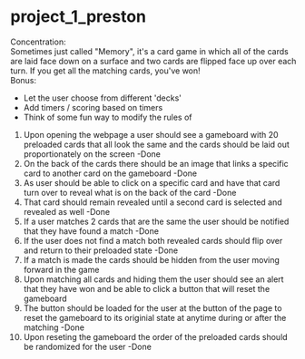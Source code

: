 # project_1_preston
Concentration:  
Sometimes just called "Memory", it's a card game in which all of the cards are laid face down on a surface and two cards are flipped face up over each turn. If you get all the matching cards, you've won!  
Bonus:  
- Let the user choose from different 'decks'  
- Add timers / scoring based on timers  
- Think of some fun way to modify the rules of  

1. Upon opening the webpage a user should see a gameboard with 20 preloaded cards that all look the same and the cards should be laid out proportionately on the screen -Done 
2. On the back of the cards there should be an image that links a specific card to another card on the gameboard -Done
3. As user should be able to click on a specific card and have that card turn over to reveal what is on the back of the card  -Done
4. That card should remain revealed until a second card is selected and revealed as well  -Done
5. If a user matches 2 cards that are the same the user should be notified that they have found a match   -Done
6. If the user does not find a match both revealed cards should flip over and return to their preloaded state -Done
7. If a match is made the cards should be hidden from the user moving forward in the game  
8. Upon matching all cards and hiding them the user should see an alert that they have won and be able to click a button that will reset the gameboard  
9. The button should be loaded for the user at the button of the page to reset the gameboard to its originial state at anytime during or after the matching  -Done
10. Upon reseting the gameboard the order of the preloaded cards should be randomized for the user -Done
